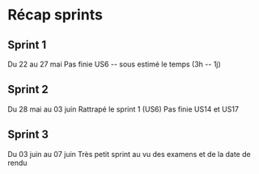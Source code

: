 # Récap sprints
## Sprint 1
Du 22 au 27 mai
Pas finie US6 -- sous estimé le temps (3h -- 1j)

## Sprint 2
Du 28 mai au 03 juin
Rattrapé le sprint 1 (US6)
Pas finie US14 et US17

## Sprint 3
Du 03 juin au 07 juin
Très petit sprint au vu des examens et de la date de rendu